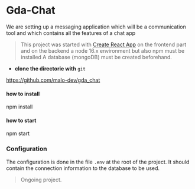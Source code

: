 <h1>Gda-Chat</h1>

<p>We are setting up a messaging application which will be a communication tool and which contains all the features of a chat app</p>


> This project was started with [Create React App](https://github.com/facebook/create-react-app) on the frontend part and on the backend a node 16.x environment but also npm must be installed
> A database (mongoDB) must be created beforehand.

* __clone the directorie with__ ```git```


https://github.com/malo-dev/gda_chat


<h4>how to install</h4>

npm install

<h4>how to start</h4>

npm start

### Configuration

The configuration is done in the file ```.env``` at the root of the project. It should contain the connection information to the database to be used.

>Ongoing project.